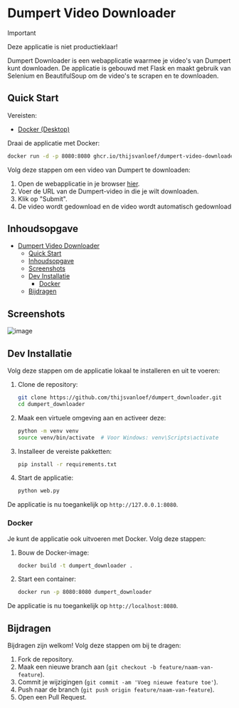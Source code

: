 # Dumpert Video Downloader

> [!IMPORTANT]  
> Deze applicatie is niet productieklaar!

Dumpert Downloader is een webapplicatie waarmee je video's van Dumpert kunt downloaden. De applicatie is gebouwd met Flask en maakt gebruik van Selenium en BeautifulSoup om de video's te scrapen en te downloaden.

## Quick Start

Vereisten:

- [Docker (Desktop)](https://docs.docker.com/get-started/get-docker/)

Draai de applicatie met Docker:

```bash
docker run -d -p 8080:8080 ghcr.io/thijsvanloef/dumpert-video-downloader:latest
```

Volg deze stappen om een video van Dumpert te downloaden:

1. Open de webapplicatie in je browser [hier](http://localhost:8080).
2. Voer de URL van de Dumpert-video in die je wilt downloaden.
3. Klik op "Submit".
4. De video wordt gedownload en de video wordt automatisch gedownload

## Inhoudsopgave

- [Dumpert Video Downloader](#dumpert-video-downloader)
  - [Quick Start](#quick-start)
  - [Inhoudsopgave](#inhoudsopgave)
  - [Screenshots](#screenshots)
  - [Dev Installatie](#dev-installatie)
    - [Docker](#docker)
  - [Bijdragen](#bijdragen)

## Screenshots

![image](https://github.com/user-attachments/assets/b3904425-8dbf-4416-91d6-f920da412ef0)

## Dev Installatie

Volg deze stappen om de applicatie lokaal te installeren en uit te voeren:

1. Clone de repository:

    ```sh
    git clone https://github.com/thijsvanloef/dumpert_downloader.git
    cd dumpert_downloader
    ```

2. Maak een virtuele omgeving aan en activeer deze:

    ```sh
    python -m venv venv
    source venv/bin/activate  # Voor Windows: venv\Scripts\activate
    ```

3. Installeer de vereiste pakketten:

    ```sh
    pip install -r requirements.txt
    ```

4. Start de applicatie:

    ```sh
    python web.py
    ```

De applicatie is nu toegankelijk op `http://127.0.0.1:8080`.

### Docker

Je kunt de applicatie ook uitvoeren met Docker. Volg deze stappen:

1. Bouw de Docker-image:

    ```sh
    docker build -t dumpert_downloader .
    ```

2. Start een container:

    ```sh
    docker run -p 8080:8080 dumpert_downloader
    ```

De applicatie is nu toegankelijk op `http://localhost:8080`.

## Bijdragen

Bijdragen zijn welkom! Volg deze stappen om bij te dragen:

1. Fork de repository.
2. Maak een nieuwe branch aan (`git checkout -b feature/naam-van-feature`).
3. Commit je wijzigingen (`git commit -am 'Voeg nieuwe feature toe'`).
4. Push naar de branch (`git push origin feature/naam-van-feature`).
5. Open een Pull Request.
